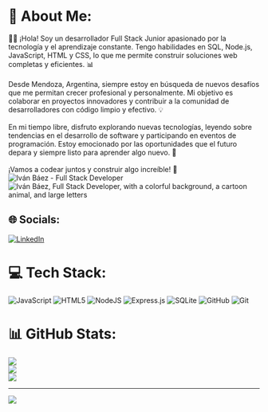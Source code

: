 
# 💫 About Me:
👨‍💻 ¡Hola! Soy un desarrollador Full Stack Junior apasionado por la tecnología y el aprendizaje constante. Tengo habilidades en SQL, Node.js, JavaScript, HTML y CSS, lo que me permite construir soluciones web completas y eficientes. 📊<br><br>Desde Mendoza, Argentina, siempre estoy en búsqueda de nuevos desafíos que me permitan crecer profesional y personalmente. Mi objetivo es colaborar en proyectos innovadores y contribuir a la comunidad de desarrolladores con código limpio y efectivo. 💡<br><br>En mi tiempo libre, disfruto explorando nuevas tecnologías, leyendo sobre tendencias en el desarrollo de software y participando en eventos de programación. Estoy emocionado por las oportunidades que el futuro depara y siempre listo para aprender algo nuevo. 🚀 <br><br>¡Vamos a codear juntos y construir algo increíble! 🌟<br>
![Iván Báez - Full Stack Developer](URL_DE_TU_IMAGEN)
![Iván Báez, Full Stack Developer, with a colorful background, a cartoon animal, and large letters](https://github.com/user-attachments/assets/2956d638-54d2-4da6-a302-500951080d03)


## 🌐 Socials:
[![LinkedIn](https://img.shields.io/badge/LinkedIn-%230077B5.svg?logo=linkedin&logoColor=white)](https://linkedin.com/in/www.linkedin.com/in/ivanbaez100) 

# 💻 Tech Stack:
![JavaScript](https://img.shields.io/badge/javascript-%23323330.svg?style=for-the-badge&logo=javascript&logoColor=%23F7DF1E) ![HTML5](https://img.shields.io/badge/html5-%23E34F26.svg?style=for-the-badge&logo=html5&logoColor=white) ![NodeJS](https://img.shields.io/badge/node.js-6DA55F?style=for-the-badge&logo=node.js&logoColor=white) ![Express.js](https://img.shields.io/badge/express.js-%23404d59.svg?style=for-the-badge&logo=express&logoColor=%2361DAFB) ![SQLite](https://img.shields.io/badge/sqlite-%2307405e.svg?style=for-the-badge&logo=sqlite&logoColor=white) ![GitHub](https://img.shields.io/badge/github-%23121011.svg?style=for-the-badge&logo=github&logoColor=white) ![Git](https://img.shields.io/badge/git-%23F05033.svg?style=for-the-badge&logo=git&logoColor=white)
# 📊 GitHub Stats:
![](https://github-readme-stats.vercel.app/api?username=Ivan-Baez&theme=dark&hide_border=false&include_all_commits=false&count_private=false)<br/>
![](https://github-readme-streak-stats.herokuapp.com/?user=Ivan-Baez&theme=dark&hide_border=false)<br/>
![](https://github-readme-stats.vercel.app/api/top-langs/?username=Ivan-Baez&theme=dark&hide_border=false&include_all_commits=false&count_private=false&layout=compact)

---
[![](https://visitcount.itsvg.in/api?id=Ivan-Baez&icon=0&color=0)](https://visitcount.itsvg.in)

<!-- Proudly created with GPRM ( https://gprm.itsvg.in ) -->
